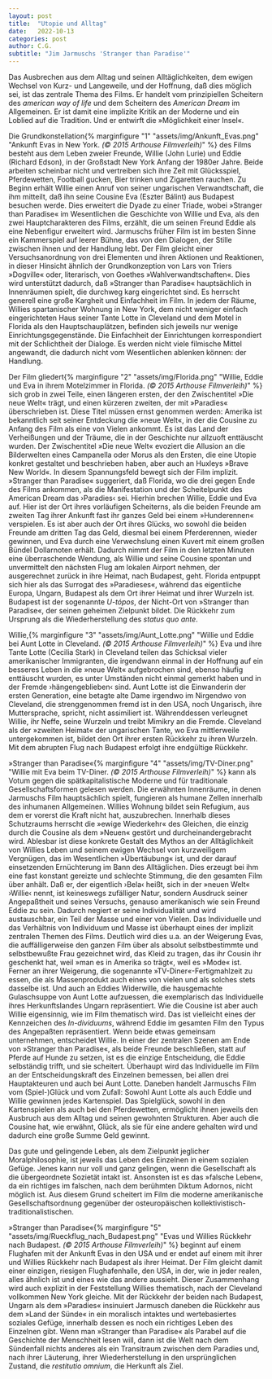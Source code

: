```yaml
---
layout: post
title:  "Utopie und Alltag"
date:   2022-10-13
categories: post
author: C.G.
subtitle: "Jim Jarmuschs 'Stranger than Paradise'"
---
```


Das Ausbrechen aus dem Alltag und seinen Alltäglichkeiten, dem ewigen Wechsel von Kurz- und Langeweile, und der Hoffnung, daß dies möglich sei, ist das zentrale Thema des Films. Er handelt vom prinzipiellen Scheitern des *american way of life* und dem Scheitern des *American Dream* im Allgemeinen. Er ist damit eine implizite Kritik an der Moderne und ein Loblied auf die Tradition. Und er entwirft die »Möglichkeit einer Insel«.

Die Grundkonstellation{% marginfigure "1" "assets/img/Ankunft_Evas.png" "Ankunft Evas in New York. *(© 2015 Arthouse Filmverleih)*" %} des Films besteht aus dem Leben zweier Freunde, Willie (John Lurie) und Eddie (Richard Edson), in der Großstadt New York Anfang der 1980er Jahre. Beide arbeiten scheinbar nicht und vertreiben sich ihre Zeit mit Glücksspiel, Pferdewetten, Football gucken, Bier trinken und Zigaretten rauchen. Zu Beginn erhält Willie einen Anruf von seiner ungarischen Verwandtschaft, die ihm mitteilt, daß ihn seine Cousine Eva (Eszter Bálint) aus Budapest besuchen werde. Dies erweitert die Dyade zu einer Triade, wobei »Stranger than Paradise« im Wesentlichen die Geschichte von Willie und Eva, als den zwei Hauptcharakteren des Films, erzählt, die um seinen Freund Eddie als eine Nebenfigur erweitert wird. Jarmuschs früher Film ist im besten Sinne ein Kammerspiel auf leerer Bühne, das von den Dialogen, der Stille zwischen ihnen und der Handlung lebt. Der Film gleicht einer Versuchsanordnung von drei Elementen und ihren Aktionen und Reaktionen, in dieser Hinsicht ähnlich der Grundkonzeption von Lars von Triers »Dogville« oder, literarisch, von Goethes »Wahlverwandtschaften«. Dies wird unterstützt dadurch, daß »Stranger than Paradise« hauptsächlich in Innenräumen spielt, die durchweg karg eingerichtet sind. Es herrscht generell eine große Kargheit und Einfachheit im Film. In jedem der Räume, Willies spartanischer Wohnung in New York, dem nicht weniger einfach eingerichteten Haus seiner Tante Lotte in Cleveland und dem Motel in Florida als den Hauptschauplätzen, befinden sich jeweils nur wenige Einrichtungsgegenstände. Die Einfachheit der Einrichtungen korrespondiert mit der Schlichtheit der Dialoge. Es werden nicht viele filmische Mittel angewandt, die dadurch nicht vom Wesentlichen ablenken können: der Handlung.

Der Film gliedert{% marginfigure "2" "assets/img/Florida.png" "Willie, Eddie und Eva in ihrem Motelzimmer in Florida. *(© 2015 Arthouse Filmverleih)*" %} sich grob in zwei Teile, einen längeren ersten, der den Zwischentitel »Die neue Welt« trägt, und einen kürzeren zweiten, der mit »Paradies« überschrieben ist. Diese Titel müssen ernst genommen werden: Amerika ist bekanntlich seit seiner Entdeckung die »neue Welt«, in der die Cousine zu Anfang des Film als eine von Vielen ankommt. Es ist das Land der Verheißungen und der Träume, die in der Geschichte nur allzuoft enttäuscht wurden. Der Zwischentitel »Die neue Welt« evoziert die Allusion an die Bilderwelten eines Campanella oder Morus als den Ersten, die eine Utopie konkret gestaltet und beschrieben haben, aber auch an Huxleys »Brave New World«. In diesem Spannungsfeld bewegt sich der Film implizit. »Stranger than Paradise« suggeriert, daß Florida, wo die drei gegen Ende des Films ankommen, als die Manifestation und der Scheitelpunkt des American Dream das ›Paradies‹ sei. Hierhin brechen Willie, Eddie und Eva auf. Hier ist der Ort ihres vorläufigen Scheiterns, als die beiden Freunde am zweiten Tag ihrer Ankunft fast ihr ganzes Geld bei einem »Hunderennen« verspielen. Es ist aber auch der Ort ihres Glücks, wo sowohl die beiden Freunde am dritten Tag das Geld, diesmal bei einem Pferderennen, wieder gewinnen, und Eva durch eine Verwechslung einen Kuvert mit einem großen Bündel Dollarnoten erhält. Dadurch nimmt der Film in den letzten Minuten eine überraschende Wendung, als Willie und seine Cousine spontan und unvermittelt den nächsten Flug am lokalen Airport nehmen, der ausgerechnet zurück in ihre Heimat, nach Budapest, geht. Florida entpuppt sich hier als das Surrogat des »Paradieses«, während das eigentliche Europa, Ungarn, Budapest als dem Ort ihrer Heimat und ihrer Wurzeln ist. Budapest ist der sogenannte *U-tópos*, der Nicht-Ort von »Stranger than Paradise«, der seinen geheimen Zielpunkt bildet. Die Rückkehr zum Ursprung als die Wiederherstellung des *status quo ante*.

Willie,{% marginfigure "3" "assets/img/Aunt_Lotte.png" "Willie und Eddie bei Aunt Lotte in Cleveland. *(© 2015 Arthouse Filmverleih)*" %} Eva und ihre Tante Lotte (Cecilia Stark) in Cleveland teilen das Schicksal vieler amerikanischer Immigranten, die irgendwann einmal in der Hoffnung auf ein besseres Leben in die »neue Welt« aufgebrochen sind, ebenso häufig enttäuscht wurden, es unter Umständen nicht einmal gemerkt haben und in der Fremde ›hängengeblieben‹ sind. Aunt Lotte ist die Einwanderin der ersten Generation, eine betagte alte Dame irgendwo im Nirgendwo von Cleveland, die strenggenommen fremd ist in den USA, noch Ungarisch, ihre Muttersprache, spricht, nicht assimiliert ist. Währenddessen verleugnet Willie, ihr Neffe, seine Wurzeln und treibt Mimikry an die Fremde. Cleveland als der »zweiten Heimat« der ungarischen Tante, wo Eva mittlerweile untergekommen ist, bildet den Ort ihrer ersten Rückkehr zu ihren Wurzeln. Mit dem abrupten Flug nach Budapest erfolgt ihre endgültige Rückkehr.

»Stranger than Paradise«{% marginfigure "4" "assets/img/TV-Diner.png" "Willie mit Eva beim TV-Diner. *(© 2015 Arthouse Filmverleih)*" %} kann als Votum gegen die spätkapitalistische Moderne und für traditionale Gesellschaftsformen gelesen werden. Die erwähnten Innenräume, in denen Jarmuschs Film hauptsächlich spielt, fungieren als humane Zellen innerhalb des inhumanen Allgemeinen. Willies Wohnung bildet sein Refugium, aus dem er vorerst die Kraft nicht hat, auszubrechen. Innerhalb dieses Schutzraums herrscht die »ewige Wiederkehr« des Gleichen, die einzig durch die Cousine als dem »Neuen« gestört und durcheinandergebracht wird. Ablesbar ist diese konkrete Gestalt des Mythos an der Alltäglichkeit von Willies Leben und seinem ewigen Wechsel von kurzweiligem Vergnügen, das im Wesentlichen »Übertäubung« ist, und der darauf einsetzenden Ernüchterung im Bann des Alltäglichen. Dies erzeugt bei ihm eine fast konstant gereizte und schlechte Stimmung, die den gesamten Film über anhält. Daß er, der eigentlich ›Bela‹ heißt, sich in der »neuen Welt« ›Willie‹ nennt, ist keineswegs zufälliger Natur, sondern Ausdruck seiner Angepaßtheit und seines Versuchs, genauso amerikanisch wie sein Freund Eddie zu sein. Dadurch negiert er seine Individualität und wird austauschbar, ein Teil der Masse und einer von Vielen. Das Individuelle und das Verhältnis von Individuum und Masse ist überhaupt eines der implizit zentralen Themen des Films. Deutlich wird dies u.a. an der Weigerung Evas, die auffälligerweise den ganzen Film über als absolut selbstbestimmte und selbstbewußte Frau gezeichnet wird, das Kleid zu tragen, das ihr Cousin ihr geschenkt hat, weil »man es in Amerika so trägt«, weil es »Mode« ist. Ferner an ihrer Weigerung, die sogenannte »TV-Diner«-Fertigmahlzeit zu essen, die als Massenprodukt auch eines von vielen und als solches stets dasselbe ist. Und auch an Eddies Widerwille, die hausgemachte Gulaschsuppe von Aunt Lotte aufzuessen, die exemplarisch das Individuelle ihres Herkunftslandes Ungarn repräsentiert. Wie die Cousine ist aber auch Willie eigensinnig, wie im Film thematisch wird. Das ist vielleicht eines der Kennzeichen des *In-dividuums*, während Eddie im gesamten Film den Typus des Angepaßten repräsentiert. Wenn beide etwas gemeinsam unternehmen, entscheidet Willie. In einer der zentralen Szenen am Ende von »Stranger than Paradise«, als beide Freunde beschließen, statt auf Pferde auf Hunde zu setzen, ist es die einzige Entscheidung, die Eddie selbständig trifft, und sie scheitert. Überhaupt wird das Individuelle im Film an der Entscheidungskraft des Einzelnen bemessen, bei allen drei Hauptakteuren und auch bei Aunt Lotte. Daneben handelt Jarmuschs Film vom (Spiel-)Glück und vom Zufall: Sowohl Aunt Lotte als auch Eddie und Willie gewinnen jedes Kartenspiel. Das Spielglück, sowohl in den Kartenspielen als auch bei den Pferdewetten, ermöglicht ihnen jeweils den Ausbruch aus dem Alltag und seinen gewohnten Strukturen. Aber auch die Cousine hat, wie erwähnt, Glück, als sie für eine andere gehalten wird und dadurch eine große Summe Geld gewinnt.

Das gute und gelingende Leben, als dem Zielpunkt jeglicher Moralphilosophie, ist jeweils das Leben des Einzelnen in einem sozialen Gefüge. Jenes kann nur voll und ganz gelingen, wenn die Gesellschaft als die übergeordnete Sozietät intakt ist. Ansonsten ist es das »falsche Leben«, da ein richtiges im falschen, nach dem berühmten Diktum Adornos, nicht möglich ist. Aus diesem Grund scheitert im Film die moderne amerikanische Gesellschaftsordnung gegenüber der osteuropäischen kollektivistisch-traditionalistischen.

»Stranger than Paradise«{% marginfigure "5" "assets/img/Rueckflug_nach_Budapest.png" "Evas und Willies Rückkehr nach Budapest. *(© 2015 Arthouse Filmverleih)*" %} beginnt auf einem Flughafen mit der Ankunft Evas in den USA und er endet auf einem mit ihrer und Willies Rückkehr nach Budapest als ihrer Heimat. Der Film gleicht damit einer einzigen, riesigen Flughafenhalle, den USA, in der, wie in jeder realen, alles ähnlich ist und eines wie das andere aussieht. Dieser Zusammenhang wird auch explizit in der Feststellung Willies thematisch, nach der Cleveland vollkommen New York gleiche. Mit der Rückkehr der beiden nach Budapest, Ungarn als dem »Paradies« insinuiert Jarmusch daneben die Rückkehr aus dem »Land der Sünde« in ein moralisch intaktes und wertebasiertes soziales Gefüge, innerhalb dessen es noch ein richtiges Leben des Einzelnen gibt. Wenn man »Stranger than Paradise« als Parabel auf die Geschichte der Menschheit lesen will, dann ist die Welt nach dem Sündenfall nichts anderes als ein Transitraum zwischen dem Paradies und, nach ihrer Läuterung, ihrer Wiederherstellung in den ursprünglichen Zustand, die *restitutio omnium*, die Herkunft als Ziel.